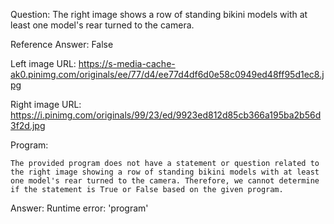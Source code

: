 Question: The right image shows a row of standing bikini models with at least one model's rear turned to the camera.

Reference Answer: False

Left image URL: https://s-media-cache-ak0.pinimg.com/originals/ee/77/d4/ee77d4df6d0e58c0949ed48ff95d1ec8.jpg

Right image URL: https://i.pinimg.com/originals/99/23/ed/9923ed812d85cb366a195ba2b56d3f2d.jpg

Program:

```
The provided program does not have a statement or question related to the right image showing a row of standing bikini models with at least one model's rear turned to the camera. Therefore, we cannot determine if the statement is True or False based on the given program.
```
Answer: Runtime error: 'program'

